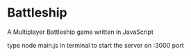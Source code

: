 # Battleship
A Multiplayer Battleship game written in JavaScript

type node main.js in terminal to start the server on :3000 port
